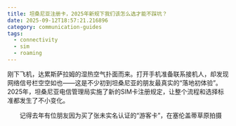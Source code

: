 ```yaml
---
title: 坦桑尼亚注册卡，2025年新规下我们该怎么选才能不踩坑？
date: 2025-09-12T18:57:21.216896
category: communication-guides
tags:
  - connectivity
  - sim
  - roaming
---
```


刚下飞机，达累斯萨拉姆的湿热空气扑面而来。打开手机准备联系接机人，却发现网络信号栏空空如也——这是不少初到坦桑尼亚的朋友最真实的“落地初体验”。2025年，坦桑尼亚电信管理局实施了新的SIM卡注册规定，让整个流程和选择标准都发生了不小变化。

　　记得去年有位朋友因为买了张未实名认证的“游客卡”，在塞伦盖蒂草原拍摄